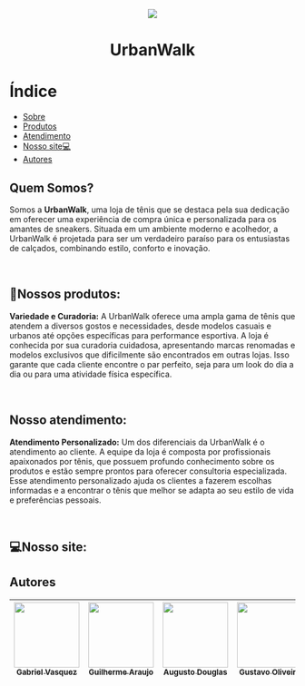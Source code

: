 <p align='center'>
  <img loading="lazy" src = "https://github.com/Geral-cp-s/CP3-Web/assets/110639916/44475925-7461-47f5-b6e4-62a75de3fe17"/>
</p>
<h1 align="center">UrbanWalk</h1>

# Índice
* [Sobre](#sobre)
* [Produtos](#produtos)
* [Atendimento](#atendimento)
* [Nosso site💻](#site)
* [Autores](#autores)

<h2 id="sobre">Quem Somos?</h2>
<p>Somos a <strong>UrbanWalk</strong>, uma loja de tênis que se destaca pela sua dedicação em oferecer uma experiência de compra única e personalizada para os amantes de sneakers. Situada em um ambiente moderno e acolhedor, a UrbanWalk é projetada para ser um verdadeiro paraíso para os entusiastas de calçados, combinando estilo, conforto e inovação.</p><br>

<h2 id="produtos">👟Nossos produtos:</h2>
<p><strong>Variedade e Curadoria:</strong> A UrbanWalk oferece uma ampla gama de tênis que atendem a diversos gostos e necessidades, desde modelos casuais e urbanos até opções específicas para performance esportiva. A loja é conhecida por sua curadoria cuidadosa, apresentando marcas renomadas e modelos exclusivos que dificilmente são encontrados em outras lojas. Isso garante que cada cliente encontre o par perfeito, seja para um look do dia a dia ou para uma atividade física específica.</p><br>

<h2 id="atendimento">Nosso atendimento:</h2>
<p><strong>Atendimento Personalizado:</strong> Um dos diferenciais da UrbanWalk é o atendimento ao cliente. A equipe da loja é composta por profissionais apaixonados por tênis, que possuem profundo conhecimento sobre os produtos e estão sempre prontos para oferecer consultoria especializada. Esse atendimento personalizado ajuda os clientes a fazerem escolhas informadas e a encontrar o tênis que melhor se adapta ao seu estilo de vida e preferências pessoais.</p><br>

<h2 id="site">💻Nosso site:</h2>


<h2 id="Autores">Autores</h2>

| [<img loading="lazy" src="https://github.com/gvqsilva/CP2-Edge/assets/110639916/d022ed18-0057-4944-9e00-db796c6d2e45" width=115><br><sub>Gabriel Vasquez</sub>](https://github.com/gvqsilva)  |  [<img loading="lazy" src="https://github.com/gvqsilva/CP2-Edge/assets/110639916/f26aa719-7ff8-47b7-8394-32c7b6e6ccf3" width=115><br><sub>Guilherme Araujo</sub>](https://github.com/guilhermearaujodec)  |  [<img loading="lazy" src="https://github.com/gvqsilva/CP2-Edge/assets/110639916/86514492-2b1e-4422-bdc0-0ec3c8be3dcc" width=115><br><sub>Augusto Douglas</sub>](https://github.com/gutomend)  |  [<img loading="lazy" src="https://github.com/gvqsilva/CP2-Edge/assets/110639916/4bb3084d-d1ff-4b49-ba37-96c8046f6e14" width=115><br><sub>Gustavo Oliveira</sub>](https://github.com/Gusta346) |
| :---: | :---: | :---: | :---: |

